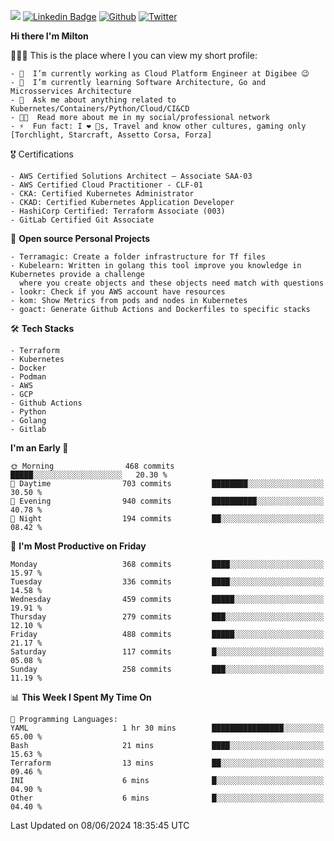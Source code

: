 ![](https://komarev.com/ghpvc/?username=miltlima&color=blueviolet) [![Linkedin Badge](https://img.shields.io/badge/-LinkedIn-blue?style=flat-square&logo=Linkedin&logoColor=white&link=https://www.linkedin.com/in/miltonlimaj/)](https://www.linkedin.com/in/miltonlimaj/) [![Github](https://img.shields.io/github/followers/miltlima?style=social)](https://github.com/miltlima?tab=followers) [![Twitter](https://img.shields.io/twitter/follow/milt_lima?style=social)](https://twitter.com/milt_lima)
 


     
**Hi there I'm Milton**

👨🏽‍💻 This is the place where I you can view my short profile:
```text
- 🔭  I’m currently working as Cloud Platform Engineer at Digibee 😉
- 🌱  I’m currently learning Software Architecture, Go and Microsservices Architecture
- 💬  Ask me about anything related to Kubernetes/Containers/Python/Cloud/CI&CD
- 👨‍💻  Read more about me in my social/professional network
- ⚡  Fun fact: I ❤️ 🐶s, Travel and know other cultures, gaming only [Torchlight, Starcraft, Assetto Corsa, Forza]
```
🎖 Certifications
```text
- AWS Certified Solutions Architect – Associate SAA-03
- AWS Certified Cloud Practitioner - CLF-01
- CKA: Certified Kubernetes Administrator
- CKAD: Certified Kubernetes Application Developer
- HashiCorp Certified: Terraform Associate (003)
- GitLab Certified Git Associate
```
📐 **Open source Personal Projects**

```text
- Terramagic: Create a folder infrastructure for Tf files
- Kubelearn: Written in golang this tool improve you knowledge in Kubernetes provide a challenge
  where you create objects and these objects need match with questions
- lookr: Check if you AWS account have resources
- kom: Show Metrics from pods and nodes in Kubernetes
- goact: Generate Github Actions and Dockerfiles to specific stacks
```
🛠 **Tech Stacks**

```text
- Terraform
- Kubernetes
- Docker
- Podman
- AWS
- GCP
- Github Actions
- Python
- Golang
- Gitlab
```         

<!--START_SECTION:waka-->
**I'm an Early 🐤** 

```text
🌞 Morning                468 commits         █████░░░░░░░░░░░░░░░░░░░░   20.30 % 
🌆 Daytime                703 commits         ████████░░░░░░░░░░░░░░░░░   30.50 % 
🌃 Evening                940 commits         ██████████░░░░░░░░░░░░░░░   40.78 % 
🌙 Night                  194 commits         ██░░░░░░░░░░░░░░░░░░░░░░░   08.42 % 
```
📅 **I'm Most Productive on Friday** 

```text
Monday                   368 commits         ████░░░░░░░░░░░░░░░░░░░░░   15.97 % 
Tuesday                  336 commits         ████░░░░░░░░░░░░░░░░░░░░░   14.58 % 
Wednesday                459 commits         █████░░░░░░░░░░░░░░░░░░░░   19.91 % 
Thursday                 279 commits         ███░░░░░░░░░░░░░░░░░░░░░░   12.10 % 
Friday                   488 commits         █████░░░░░░░░░░░░░░░░░░░░   21.17 % 
Saturday                 117 commits         █░░░░░░░░░░░░░░░░░░░░░░░░   05.08 % 
Sunday                   258 commits         ███░░░░░░░░░░░░░░░░░░░░░░   11.19 % 
```


📊 **This Week I Spent My Time On** 

```text
💬 Programming Languages: 
YAML                     1 hr 30 mins        ████████████████░░░░░░░░░   65.00 % 
Bash                     21 mins             ████░░░░░░░░░░░░░░░░░░░░░   15.63 % 
Terraform                13 mins             ██░░░░░░░░░░░░░░░░░░░░░░░   09.46 % 
INI                      6 mins              █░░░░░░░░░░░░░░░░░░░░░░░░   04.90 % 
Other                    6 mins              █░░░░░░░░░░░░░░░░░░░░░░░░   04.40 % 
```


 Last Updated on 08/06/2024 18:35:45 UTC
<!--END_SECTION:waka-->

